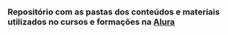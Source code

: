 ### Repositório com as pastas dos conteúdos e materiais utilizados no cursos e formações na [Alura](https://www.alura.com.br)
